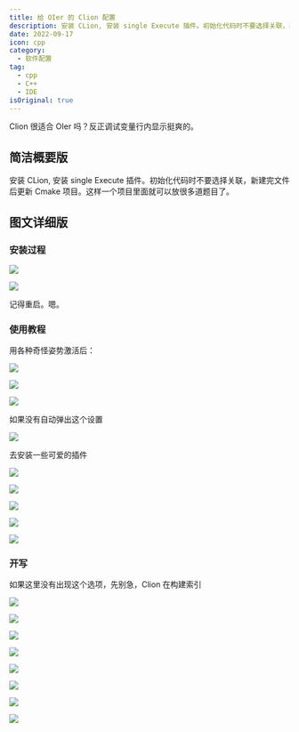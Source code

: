 ```yaml
---
title: 给 OIer 的 Clion 配置
description: 安装 CLion, 安装 single Execute 插件。初始化代码时不要选择关联，新建完文件后更新 Cmake 项目。这样一个项目里面就可以放很多道题目了。
date: 2022-09-17
icon: cpp
category:
  - 软件配置
tag:
  - cpp	
  - C++
  - IDE
isOriginal: true
---
```


Clion 很适合 OIer 吗？反正调试变量行内显示挺爽的。
## 简洁概要版

安装 CLion, 安装 single Execute 插件。初始化代码时不要选择关联，新建完文件后更新 Cmake 项目。这样一个项目里面就可以放很多道题目了。

## 图文详细版
### 安装过程

![](https://search.pstatic.net/common/?src=https://i.imgur.com/aHQ9kHe.jpeg)

![](https://search.pstatic.net/common/?src=https://i.imgur.com/DZjAJbe.jpeg)

记得重启。嗯。

### 使用教程

用各种奇怪姿势激活后：

![](https://search.pstatic.net/common/?src=https://i.imgur.com/O0eNSaN.jpeg)

![](https://search.pstatic.net/common/?src=https://i.imgur.com/4wBjDuE.jpeg)

![](https://search.pstatic.net/common/?src=https://i.imgur.com/mmQ9H7D.jpeg)

如果没有自动弹出这个设置

![](https://search.pstatic.net/common/?src=https://i.imgur.com/yKxllWe.jpeg)

去安装一些可爱的插件

![](https://search.pstatic.net/common/?src=https://i.imgur.com/iLNa1cD.jpeg)

![](https://search.pstatic.net/common/?src=https://i.imgur.com/uvYKldE.jpeg)

![](https://search.pstatic.net/common/?src=https://i.imgur.com/DR6CcaZ.jpeg)

![](https://search.pstatic.net/common/?src=https://i.imgur.com/parUH7m.jpeg)

![](https://search.pstatic.net/common/?src=https://i.imgur.com/esaph2B.jpeg)

### 开写

如果这里没有出现这个选项，先别急，Clion 在构建索引

![](https://search.pstatic.net/common/?src=https://i.imgur.com/ImAgyWG.jpeg)

![](https://search.pstatic.net/common/?src=https://i.imgur.com/yz258OL.jpeg)

![](https://search.pstatic.net/common/?src=https://i.imgur.com/sN7gVzT.jpeg)

![](https://search.pstatic.net/common/?src=https://i.imgur.com/TkHLQVU.jpeg)

![](https://search.pstatic.net/common/?src=https://i.imgur.com/fzmtlaV.jpeg)

![](https://search.pstatic.net/common/?src=https://i.imgur.com/AOWBsBo.jpeg)

![](https://search.pstatic.net/common/?src=https://i.imgur.com/sqetFFy.jpeg)

![](https://search.pstatic.net/common/?src=https://i.imgur.com/idWZulw.jpeg)
